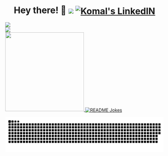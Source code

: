                                 
                                          
<div>
<h1 align="center">Hey there! 🤭 
   <img align="center" src=https://hits.seeyoufarm.com/api/count/incr/badge.svg?url=https%3A%2F%2Fgithub.com%2Fkomal914%2Fhit-counter&count_bg=%2379C83D&title_bg=%23000000&icon=badoo.svg&icon_color=%23E89BFF&title=hits&edge_flat=false)](https://hits.seeyoufarm.com)](https://hits.seeyoufarm.com) />
   <a href="https://twitter.com/KomalKaur99">
<a href="https://www.linkedin.com/in/kkomal/">
  <img align="center" alt="Komal's LinkedIN" width="40px" src="https://raw.githubusercontent.com/peterthehan/peterthehan/master/assets/linkedin.svg" />
  
   
</h1>
                                             
 
   <img align="left" src="https://github-readme-streak-stats.herokuapp.com/?user=Komal914&theme=github-light&show)"  width="500px"  />
   <img align="left" src="https://github-readme-stats.vercel.app/api?username=komal914&theme=vue&show4&show_icons=true&hide_title=true&text_color=ffbfd8"  width="500px" />
</div>

   <img aligh="center"  src="https://media.giphy.com/media/Y1NKE5pdq79q4kATfM/giphy.gif"  width="250px"  height="250px" />
   <a href="https://readme-jokes.vercel.app"><img align="center" src="https://readme-jokes.vercel.app/api" alt="README Jokes"></a>
 


<!-- ![github contribution grid snake animation](https://raw.githubusercontent.com/komal914/komal914/output/github-contribution-grid-snake-dark.svg#gh-dark-mode-only) -->
  
![](https://raw.githubusercontent.com/komal914/komal914/output/github-contribution-grid-snake.svg)



  
  







<!---
Komal914/Komal914 is a ✨ special ✨ repository because its `README.md` (this file) appears on your GitHub profile.
You can click the Preview link to take a look at your changes.
--->

